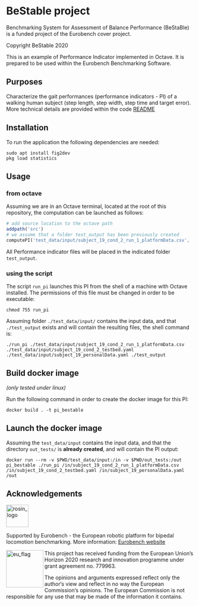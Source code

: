 # BeStable project

Benchmarking System for Assessment of Balance Performance (BeStaBle) is a funded project of the Eurobench cover project.

Copyright BeStable 2020

This is an example of Performance Indicator implemented in Octave.
It is prepared to be used within the Eurobench Benchmarking Software.

## Purposes

Characterize the gait performances (performance indicators - PI) of a walking human subject (step length, step width, step time and target error).
More technical details are provided within the code [README](src/README.md)

## Installation

To run the application the following dependencies are needed:

```console
sudo apt install fig2dev
pkg load statistics
```

## Usage

### from octave

Assuming we are in an Octave terminal, located at the root of this repository, the computation can be launched as follows:

```octave
# add source location to the octave path
addpath('src')
# we assume that a folder test_output has been previously created
computePI('test_data/input/subject_19_cond_2_run_1_platformData.csv', 'test_data/input/subject_19_cond_2_testbed.yaml', 'test_data/input/subject_19_personalData.yaml','test_output')
```

All Performance indicator files will be placed in the indicated folder `test_output`.


### using the script

The script `run_pi` launches this PI from the shell of a machine with Octave installed.
The permissions of this file must be changed in order to be executable:

```console
chmod 755 run_pi
```

Assuming folder `./test_data/input/` contains the input data, and that `./test_output` exists and will contain the resulting files, the shell command is:

```console
./run_pi ./test_data/input/subject_19_cond_2_run_1_platformData.csv ./test_data/input/subject_19_cond_2_testbed.yaml ./test_data/input/subject_19_personalData.yaml ./test_output
```

## Build docker image

_(only tested under linux)_

Run the following command in order to create the docker image for this PI:

```console
docker build . -t pi_bestable
```

## Launch the docker image

Assuming the `test_data/input` contains the input data, and that the directory `out_tests/` is **already created**, and will contain the PI output:

```shell
docker run --rm -v $PWD/test_data/input:/in -v $PWD/out_tests:/out pi_bestable ./run_pi /in/subject_19_cond_2_run_1_platformData.csv /in/subject_19_cond_2_testbed.yaml /in/subject_19_personalData.yaml /out
```

## Acknowledgements

<a href="http://eurobench2020.eu">
  <img src="http://eurobench2020.eu/wp-content/uploads/2018/06/cropped-logoweb.png"
       alt="rosin_logo" height="60" >
</a>

Supported by Eurobench - the European robotic platform for bipedal locomotion benchmarking.
More information: [Eurobench website][eurobench_website]

<img src="http://eurobench2020.eu/wp-content/uploads/2018/02/euflag.png"
     alt="eu_flag" width="100" align="left" >

This project has received funding from the European Union’s Horizon 2020
research and innovation programme under grant agreement no. 779963.

The opinions and arguments expressed reflect only the author‘s view and
reflect in no way the European Commission‘s opinions.
The European Commission is not responsible for any use that may be made
of the information it contains.

[eurobench_logo]: http://eurobench2020.eu/wp-content/uploads/2018/06/cropped-logoweb.png
[eurobench_website]: http://eurobench2020.eu "Go to website"
